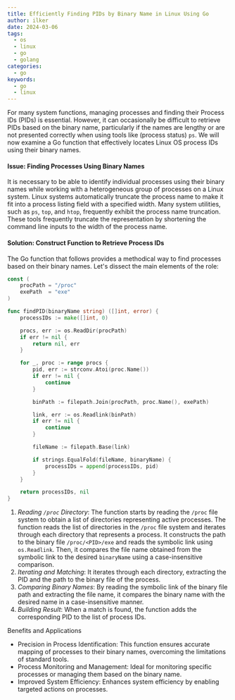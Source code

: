 ```yaml
---
title: Efficiently Finding PIDs by Binary Name in Linux Using Go
author: ilker
date: 2024-03-06
tags:
  - os
  - linux
  - go
  - golang
categories:
  - go
keywords:
  - go
  - linux
---
```


For many system functions, managing processes and finding their Process IDs (PIDs) is essential. However, it can occasionally be difficult to retrieve PIDs based on the binary name, particularly if the names are lengthy or are not presented correctly when using tools like (process status) `ps`. We will now examine a Go function that effectively locates Linux OS process IDs using their binary names.

#### Issue: Finding Processes Using Binary Names

It is necessary to be able to identify individual processes using their binary names while working with a heterogeneous group of processes on a Linux system. Linux systems automatically truncate the process name to make it fit into a process listing field with a specified width.
Many system utilities, such as `ps`, `top`, and `htop`, frequently exhibit the process name truncation. These tools frequently truncate the representation by shortening the command line inputs to the width of the process name.

#### Solution: Construct Function to Retrieve Process IDs

The Go function that follows provides a methodical way to find processes based on their binary names. Let's dissect the main elements of the role:

```go
const (
	procPath = "/proc"
	exePath  = "exe"
)

func findPID(binaryName string) ([]int, error) {
	processIDs := make([]int, 0)

	procs, err := os.ReadDir(procPath)
	if err != nil {
		return nil, err
	}

	for _, proc := range procs {
		pid, err := strconv.Atoi(proc.Name())
		if err != nil {
			continue
		}

		binPath := filepath.Join(procPath, proc.Name(), exePath)

		link, err := os.Readlink(binPath)
		if err != nil {
			continue
		}

		fileName := filepath.Base(link)

		if strings.EqualFold(fileName, binaryName) {
			processIDs = append(processIDs, pid)
		}
	}

	return processIDs, nil
}
```

1. *Reading `/proc` Directory*: The function starts by reading the `/proc` file system to obtain a list of directories representing active processes. The function reads the list of directories in the `/proc` file system and iterates through each directory that represents a process. It constructs the path to the binary file `/proc/<PID>/exe` and reads the symbolic link using `os.Readlink`. Then, it compares the file name obtained from the symbolic link to the desired `binaryName` using a case-insensitive comparison.
2. *Iterating and Matching*: It iterates through each directory, extracting the PID and the path to the binary file of the process.
3. *Comparing Binary Names*: By reading the symbolic link of the binary file path and extracting the file name, it compares the binary name with the desired name in a case-insensitive manner.
4. *Building Result*: When a match is found, the function adds the corresponding PID to the list of process IDs.

Benefits and Applications
* Precision in Process Identification: This function ensures accurate mapping of processes to their binary names, overcoming the limitations of standard tools.
* Process Monitoring and Management: Ideal for monitoring specific processes or managing them based on the binary name.
* Improved System Efficiency: Enhances system efficiency by enabling targeted actions on processes.